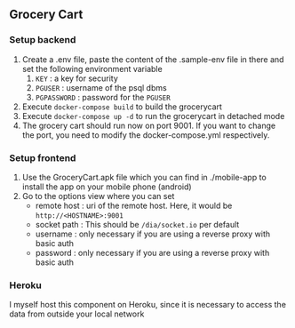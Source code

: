 ## Grocery Cart

### Setup backend

1. Create a .env file, paste the content of the .sample-env file in there and set the following environment variable
   1. `KEY` : a key for security
   2. `PGUSER` : username of the psql dbms
   3. `PGPASSWORD` : password for the `PGUSER`
2. Execute `docker-compose build` to build the grocerycart
3. Execute `docker-compose up -d` to run the grocerycart in detached mode
4. The grocery cart should run now on port 9001. If you want to change the port, you need to modify the docker-compose.yml respectively.

### Setup frontend

1. Use the GroceryCart.apk file which you can find in ./mobile-app to install the app on your mobile phone (android)
2. Go to the options view where you can set
    * remote host : uri of the remote host. Here, it would be `http://<HOSTNAME>:9001`
    * socket path : This should be `/dia/socket.io` per default
    * username : only necessary if you are using a reverse proxy with basic auth
    * password : only necessary if you are using a reverse proxy with basic auth


### Heroku
I myself host this component on Heroku, since it is necessary to access the data from outside your local network